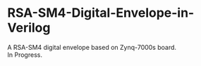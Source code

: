 # RSA-SM4-Digital-Envelope-in-Verilog
A RSA-SM4 digital envelope based on Zynq-7000s board.  
In Progress.
